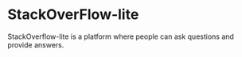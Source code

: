 # StackOverFlow-lite
StackOverflow-lite is a platform where people can ask questions and provide answers. 
